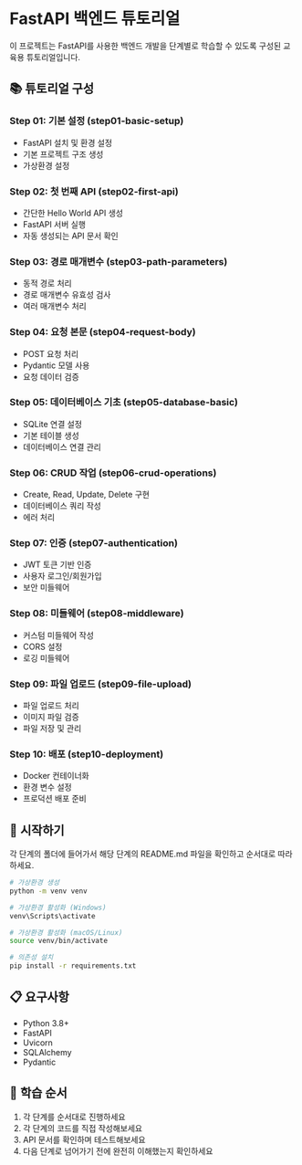 # FastAPI 백엔드 튜토리얼

이 프로젝트는 FastAPI를 사용한 백엔드 개발을 단계별로 학습할 수 있도록 구성된 교육용 튜토리얼입니다.

## 📚 튜토리얼 구성

### Step 01: 기본 설정 (step01-basic-setup)
- FastAPI 설치 및 환경 설정
- 기본 프로젝트 구조 생성
- 가상환경 설정

### Step 02: 첫 번째 API (step02-first-api)
- 간단한 Hello World API 생성
- FastAPI 서버 실행
- 자동 생성되는 API 문서 확인

### Step 03: 경로 매개변수 (step03-path-parameters)
- 동적 경로 처리
- 경로 매개변수 유효성 검사
- 여러 매개변수 처리

### Step 04: 요청 본문 (step04-request-body)
- POST 요청 처리
- Pydantic 모델 사용
- 요청 데이터 검증

### Step 05: 데이터베이스 기초 (step05-database-basic)
- SQLite 연결 설정
- 기본 테이블 생성
- 데이터베이스 연결 관리

### Step 06: CRUD 작업 (step06-crud-operations)
- Create, Read, Update, Delete 구현
- 데이터베이스 쿼리 작성
- 에러 처리

### Step 07: 인증 (step07-authentication)
- JWT 토큰 기반 인증
- 사용자 로그인/회원가입
- 보안 미들웨어

### Step 08: 미들웨어 (step08-middleware)
- 커스텀 미들웨어 작성
- CORS 설정
- 로깅 미들웨어

### Step 09: 파일 업로드 (step09-file-upload)
- 파일 업로드 처리
- 이미지 파일 검증
- 파일 저장 및 관리

### Step 10: 배포 (step10-deployment)
- Docker 컨테이너화
- 환경 변수 설정
- 프로덕션 배포 준비

## 🚀 시작하기

각 단계의 폴더에 들어가서 해당 단계의 README.md 파일을 확인하고 순서대로 따라하세요.

```bash
# 가상환경 생성
python -m venv venv

# 가상환경 활성화 (Windows)
venv\Scripts\activate

# 가상환경 활성화 (macOS/Linux)
source venv/bin/activate

# 의존성 설치
pip install -r requirements.txt
```

## 📋 요구사항

- Python 3.8+
- FastAPI
- Uvicorn
- SQLAlchemy
- Pydantic

## 📝 학습 순서

1. 각 단계를 순서대로 진행하세요
2. 각 단계의 코드를 직접 작성해보세요
3. API 문서를 확인하며 테스트해보세요
4. 다음 단계로 넘어가기 전에 완전히 이해했는지 확인하세요
